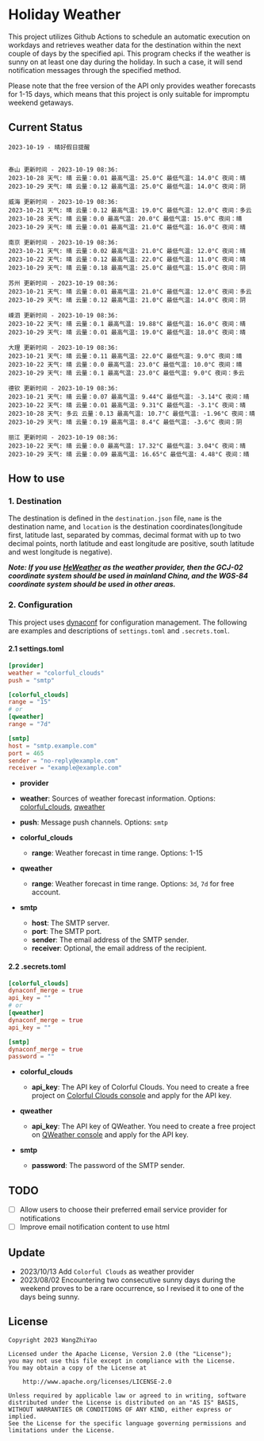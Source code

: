 # Holiday Weather

This project utilizes Github Actions to schedule an automatic execution on workdays and retrieves weather data for the destination within the next couple of days by the  specified api.
This program checks if the weather is sunny on at least one day during the holiday. In such a case, it will send notification messages through the specified method.

Please note that the free version of the API only provides weather forecasts for 1-15 days, which means that this project is only suitable for impromptu weekend getaways.

## Current Status

```
2023-10-19 - 晴好假日提醒


泰山 更新时间 - 2023-10-19 08:36:
2023-10-28 天气: 晴 云量：0.01 最高气温: 25.0°C 最低气温: 14.0°C 夜间：晴
2023-10-29 天气: 晴 云量：0.12 最高气温: 25.0°C 最低气温: 14.0°C 夜间：阴

威海 更新时间 - 2023-10-19 08:36:
2023-10-21 天气: 晴 云量：0.12 最高气温: 19.0°C 最低气温: 12.0°C 夜间：多云
2023-10-28 天气: 晴 云量：0.0 最高气温: 20.0°C 最低气温: 15.0°C 夜间：晴
2023-10-29 天气: 晴 云量：0.01 最高气温: 21.0°C 最低气温: 16.0°C 夜间：晴

南京 更新时间 - 2023-10-19 08:36:
2023-10-21 天气: 晴 云量：0.02 最高气温: 21.0°C 最低气温: 12.0°C 夜间：晴
2023-10-22 天气: 晴 云量：0.12 最高气温: 22.0°C 最低气温: 11.0°C 夜间：晴
2023-10-29 天气: 晴 云量：0.18 最高气温: 25.0°C 最低气温: 15.0°C 夜间：阴

苏州 更新时间 - 2023-10-19 08:36:
2023-10-21 天气: 晴 云量：0.01 最高气温: 21.0°C 最低气温: 12.0°C 夜间：多云
2023-10-29 天气: 晴 云量：0.12 最高气温: 21.0°C 最低气温: 14.0°C 夜间：阴

嵊泗 更新时间 - 2023-10-19 08:36:
2023-10-22 天气: 晴 云量：0.1 最高气温: 19.88°C 最低气温: 16.0°C 夜间：晴
2023-10-29 天气: 晴 云量：0.01 最高气温: 19.0°C 最低气温: 18.0°C 夜间：晴

大理 更新时间 - 2023-10-19 08:36:
2023-10-21 天气: 晴 云量：0.11 最高气温: 22.0°C 最低气温: 9.0°C 夜间：晴
2023-10-22 天气: 晴 云量：0.0 最高气温: 23.0°C 最低气温: 10.0°C 夜间：晴
2023-10-29 天气: 晴 云量：0.1 最高气温: 23.0°C 最低气温: 9.0°C 夜间：多云

德钦 更新时间 - 2023-10-19 08:36:
2023-10-21 天气: 晴 云量：0.07 最高气温: 9.44°C 最低气温: -3.14°C 夜间：晴
2023-10-22 天气: 晴 云量：0.01 最高气温: 9.31°C 最低气温: -3.1°C 夜间：晴
2023-10-28 天气: 多云 云量：0.13 最高气温: 10.7°C 最低气温: -1.96°C 夜间：晴
2023-10-29 天气: 晴 云量：0.19 最高气温: 8.4°C 最低气温: -3.6°C 夜间：阴

丽江 更新时间 - 2023-10-19 08:36:
2023-10-22 天气: 晴 云量：0.0 最高气温: 17.32°C 最低气温: 3.04°C 夜间：晴
2023-10-29 天气: 晴 云量：0.09 最高气温: 16.65°C 最低气温: 4.48°C 夜间：晴

```

## How to use

### 1. Destination

The destination is defined in the `destination.json` file, `name` is the destination name, and `location` is the destination coordinates(longitude first, latitude last, separated by commas, decimal format with up to two decimal points, north latitude and east longitude are positive, south latitude and west longitude is negative).

***Note: If you use [HeWeather](https://dev.qweather.com/docs/) as the weather provider, then the GCJ-02 coordinate system should be used in mainland China, and the WGS-84 coordinate system should be used in other areas.***

### 2. Configuration

This project uses [dynaconf](https://github.com/dynaconf/dynaconf) for configuration management. The following are examples and descriptions of `settings.toml`  and `.secrets.toml`.

#### 2.1 settings.toml

```toml
[provider]
weather = "colorful_clouds"
push = "smtp"

[colorful_clouds]
range = "15"
# or
[qweather]
range = "7d"

[smtp]
host = "smtp.example.com"
port = 465
sender = "no-reply@example.com"
receiver = "example@example.com"
```
-  **provider**
  - **weather**: Sources of weather forecast information. Options: [colorful_clouds](https://docs.caiyunapp.com/docs/daily), [qweather](https://dev.qweather.com/docs/api/weather/weather-daily-forecast/)
  - **push**: Message push channels. Options: `smtp`

- **colorful_clouds**
  - **range**:  Weather forecast in time range. Options: 1-15

- **qweather**
  - **range**: Weather forecast in time range. Options: `3d`, `7d` for free account.

- **smtp**
  - **host**: The SMTP server.
  - **port**: The SMTP port.
  - **sender**: The email address of the SMTP sender.
  - **receiver**: Optional, the email address of the recipient.

#### 2.2 .secrets.toml

```toml
[colorful_clouds]
dynaconf_merge = true
api_key = ""
# or
[qweather]
dynaconf_merge = true
api_key = ""

[smtp]
dynaconf_merge = true
password = ""
```

- **colorful_clouds**
  - **api_key**:  The API key of Colorful Clouds. You need to create a free project on [Colorful Clouds console](https://platform.caiyunapp.com/dashboard/index) and apply for the API key.

- **qweather**
  - **api_key**: The API key of QWeather. You need to create a free project on [QWeather console](https://console.qweather.com/#/console) and apply for the API key.

- **smtp**
  - **password**: The password of the SMTP sender.


## TODO

- [ ] Allow users to choose their preferred email service provider for notifications
- [ ] Improve email notification content to use html

## Update
- 2023/10/13 Add `Colorful Clouds` as weather provider 
- 2023/08/02 Encountering two consecutive sunny days during the weekend proves to be a rare occurrence, so I revised it to one of the days being sunny.

## License

    Copyright 2023 WangZhiYao
    
    Licensed under the Apache License, Version 2.0 (the "License");
    you may not use this file except in compliance with the License.
    You may obtain a copy of the License at
    
        http://www.apache.org/licenses/LICENSE-2.0
    
    Unless required by applicable law or agreed to in writing, software
    distributed under the License is distributed on an "AS IS" BASIS,
    WITHOUT WARRANTIES OR CONDITIONS OF ANY KIND, either express or implied.
    See the License for the specific language governing permissions and
    limitations under the License.
